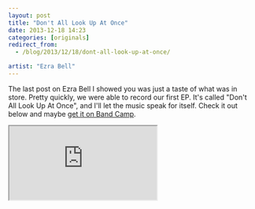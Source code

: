 ```yaml
---
layout: post
title: "Don't All Look Up At Once"
date: 2013-12-18 14:23
categories: [originals]
redirect_from:
  - /blog/2013/12/18/dont-all-look-up-at-once/

artist: "Ezra Bell"
---
```


The last post on Ezra Bell I showed you was just a taste of what was in store. Pretty quickly, we were able to record our first EP. It's called "Don't All Look Up At Once", and I'll let the music speak for itself. Check it out below and maybe [get it on Band Camp](http://ezrabell.bandcamp.com/album/dont-all-look-up-at-once).

<div class="center"><iframe class="bandcamp" src="http://bandcamp.com/EmbeddedPlayer/album=143411060/size=large/bgcol=ffffff/linkcol=333333/transparent=true/" seamless><a href="http://ezrabell.bandcamp.com/album/dont-all-look-up-at-once">Don&#39;t All Look Up At Once by Ezra Bell</a></iframe></div>